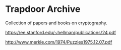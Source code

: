 # Trapdoor Archive
Collection of papers and books on cryptography.

https://ee.stanford.edu/~hellman/publications/24.pdf

http://www.merkle.com/1974/Puzzles1975.12.07.pdf
